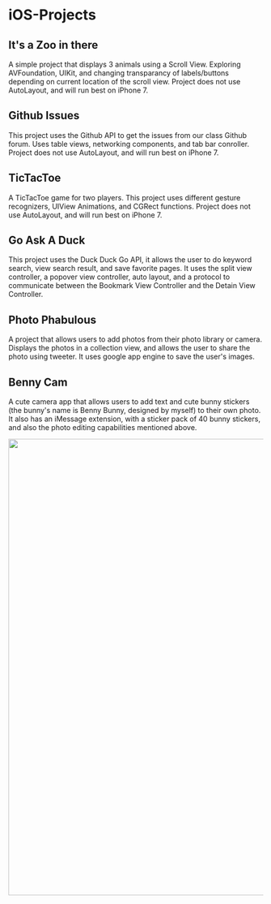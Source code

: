 # iOS-Projects

## It's a Zoo in there

A simple project that displays 3 animals using a Scroll View.
Exploring AVFoundation, UIKit, and changing transparancy of labels/buttons depending on current location of the scroll view. 
Project does not use AutoLayout, and will run best on iPhone 7.

## Github Issues

This project uses the Github API to get the issues from our class Github forum. 
Uses table views, networking components, and tab bar conroller.
Project does not use AutoLayout, and will run best on iPhone 7.

## TicTacToe

A TicTacToe game for two players.
This project uses different gesture recognizers, UIView Animations, and CGRect functions.
Project does not use AutoLayout, and will run best on iPhone 7.

## Go Ask A Duck

This project uses the Duck Duck Go API, it allows the user to do keyword search, view search result, and save favorite pages.
It uses the split view controller, a popover view controller, auto layout, and a protocol to communicate between the Bookmark View Controller and the Detain View Controller.

## Photo Phabulous

A project that allows users to add photos from their photo library or camera. 
Displays the photos in a collection view, and allows the user to share the photo using tweeter. 
It uses google app engine to save the user's images.

## Benny Cam

A cute camera app that allows users to add text and cute bunny stickers (the bunny's name is Benny Bunny, designed by myself) to their own photo. It also has an iMessage extension, with a sticker pack of 40 bunny stickers, and also the photo editing capabilities mentioned above. 

<img src="http://i.imgur.com/hrUkKpp.png" width="900"/>

